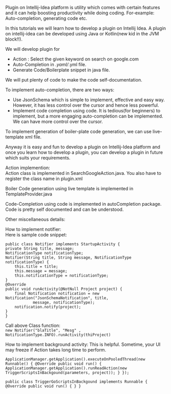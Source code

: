 Plugin on Intellij-Idea platform is utility which comes with certain features and it can help boosting
productivity while doing coding. For-example: Auto-completion, generating code etc.

In this tutorials we will learn how to develop a plugin on Intellij Idea. A plugin on intellij-idea can
be developed using Java or Kotlin(new kid in the JVM block!!).

We will develop plugin for 
* Action : Select the given keyword on search on google.com
* Auto-Completion in *.yaml/*.yml file.
* Generate Code/Boilerplate snippet in java file.

We will put plenty of code to make the code self-documentation.

To implement auto-completion, there are two ways:
* Use JsonSchema which is simple to implement, effective and easy way. 
However, it has less control over the cursor and hence less powerful.
* Implement code completion using code. It is tedious(for beginners) to implement, but a more engaging auto-completion 
can be implemented. We can have more control over the cursor.

To implement generation of boiler-plate code generation, we can use live-template xml file.

Anyway it is easy and fun to develop a plugin on Intellij-Idea platform and once you learn 
how to develop a plugin, you can develop a plugin in future which suits your requirements.

Action implemention:  
Action class is implemented in SearchGoogleAction.java. You also have to register 
the class name in plugin.xml

Boiler Code generation using live template is implemented in TemplateProvider.java

Code-Completion using code is implemented in autoCompletion package. Code is pretty self documented and can be understood.

Other miscellaneous details:

How to implement notifier:  
Here is sample code snippet:


    public class Notifier implements StartupActivity {
    private String title, message;
    NotificationType notificationType;
    Notifier(String title, String message, NotificationType notificationType) {
        this.title = title;
        this.message = message;
        this.notificationType = notificationType;
    }
    @Override
    public void runActivity(@NotNull Project project) {
        final Notification notification = new Notification("JsonSchemaNotification", title,
                message, notificationType);
        notification.notify(project);
    }
    }


Call above Class function:  
  ``new Notifier("blaTitle", "Mesg" , NotificationType.INFO).runActivity(thiProject)``
  
 
How to implement background activity:
This is helpful. Sometime, your UI may freeze if Action takes long time to perform.

`ApplicationManager.getApplication().executeOnPooledThread(new Runnable() {
                @Override
                public void run() {
                    ApplicationManager.getApplication().runReadAction(new TriggerScriptsInBackgound(parameters, project));
                }
            });
`  

`public class TriggerGoScriptsInBackgound implements Runnable {
    @Override
    public void run() {
    }
}`

